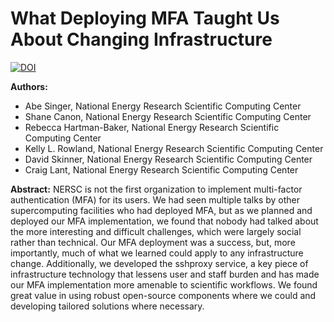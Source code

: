 # What Deploying MFA Taught Us About Changing Infrastructure

[![DOI](https://zenodo.org/badge/DOI/10.5281/zenodo.3525375.svg)](https://doi.org/10.5281/zenodo.3525375)

**Authors:**
* Abe Singer, National Energy Research Scientific Computing Center
* Shane Canon, National Energy Research Scientific Computing Center
* Rebecca Hartman-Baker, National Energy Research Scientific Computing Center
* Kelly L. Rowland, National Energy Research Scientific Computing Center
* David Skinner, National Energy Research Scientific Computing Center
* Craig Lant, National Energy Research Scientific Computing Center

**Abstract:**
NERSC is not the first organization to implement multi-factor authentication (MFA) for its users. We had seen multiple talks by other supercomputing facilities who had deployed MFA, but as we planned and deployed our MFA implementation, we found that nobody had talked about the more interesting and difficult challenges, which were largely social rather than technical. Our MFA deployment was a success, but, more importantly, much of what we learned could apply to any infrastructure change. Additionally, we developed the sshproxy service, a key piece of infrastructure technology that lessens user and staff burden and has made our MFA implementation more amenable to scientific workflows. We found great value in using robust open-source components where we could and developing tailored solutions where necessary.

